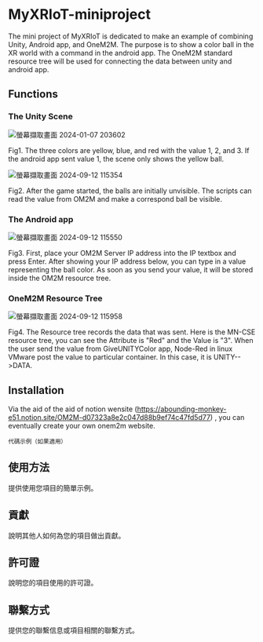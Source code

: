# MyXRIoT-miniproject
The mini project of MyXRIoT is dedicated to make an example of combining Unity, Android app, and OneM2M. The purpose is to show a color ball in the XR world with a command in the android app. The OneM2M standard resource tree will be used for connecting the data between unity and android app. 

## Functions

### The Unity Scene
![螢幕擷取畫面 2024-01-07 203602](https://github.com/Sup-cucumb-er/Mini-Project-of-myXRIoT/assets/92028905/2c775589-0dd8-4b69-9651-cc489ae2be1e)

Fig1. The three colors are yellow, blue, and red with the value 1, 2, and 3. If the android app sent value 1, the scene only shows the yellow ball.

![螢幕擷取畫面 2024-09-12 115354](https://github.com/user-attachments/assets/ab3f73bf-c5c4-4f81-8624-b75c9cc84292)

Fig2. After the game started, the balls are initially unvisible. The scripts can read the value from OM2M and make a correspond ball be visible.

### The Android app
![螢幕擷取畫面 2024-09-12 115550](https://github.com/user-attachments/assets/e1473ee7-fd3f-4694-9352-d621c0826d30)

Fig3. First, place your OM2M Server IP address into the IP textbox and press Enter. 
      After showing your IP address below, you can type in a value representing the ball color. 
      As soon as you send your value, it will be stored inside the OM2M resource tree.

### OneM2M Resource Tree
![螢幕擷取畫面 2024-09-12 115958](https://github.com/user-attachments/assets/3fc4d0fd-dacb-40fb-a300-5555a14d6370)

Fig4. The Resource tree records the data that was sent. Here is the MN-CSE resource tree, you can see the Attribute is "Red" and the Value is "3". 
 When the user send the value from GiveUNITYColor app, Node-Red in linux VMware post the value to particular container. In this case, it is UNITY-->DATA.


## Installation

Via the aid of the aid of notion wensite (https://abounding-monkey-e51.notion.site/OM2M-d07323a8e2c047d88b9ef74c47fd5d77) , you can eventually create your own onem2m website.

```
代碼示例（如果適用）
```

## 使用方法

提供使用您項目的簡單示例。

## 貢獻

說明其他人如何為您的項目做出貢獻。

## 許可證

說明您的項目使用的許可證。

## 聯繫方式

提供您的聯繫信息或項目相關的聯繫方式。
